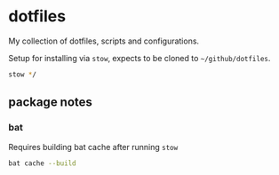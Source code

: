 # dotfiles

My collection of dotfiles, scripts and configurations.

Setup for installing via `stow`, expects to be cloned to `~/github/dotfiles`.

```bash
stow */
```

## package notes

### bat

Requires building bat cache after running `stow`

```bash
bat cache --build
```

